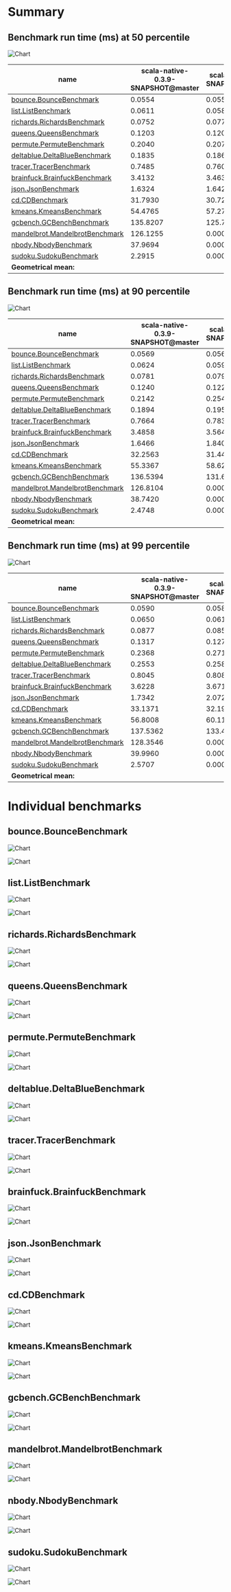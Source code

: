 # Summary
## Benchmark run time (ms) at 50 percentile 
![Chart](relative_percentile_50.png)

|name | scala-native-0.3.9-SNAPSHOT@master | scala-native-0.3.9-SNAPSHOT@5ac02a8 | |
| -- | -- | -- | -- |
|[bounce.BounceBenchmark](#bouncebouncebenchmark)|0.0554|0.0551|__-0.54%__|
|[list.ListBenchmark](#listlistbenchmark)|0.0611|0.0584|__-4.54%__|
|[richards.RichardsBenchmark](#richardsrichardsbenchmark)|0.0752|0.0776|+3.21%|
|[queens.QueensBenchmark](#queensqueensbenchmark)|0.1203|0.1201|__-0.25%__|
|[permute.PermuteBenchmark](#permutepermutebenchmark)|0.2040|0.2073|+1.60%|
|[deltablue.DeltaBlueBenchmark](#deltabluedeltabluebenchmark)|0.1835|0.1863|+1.50%|
|[tracer.TracerBenchmark](#tracertracerbenchmark)|0.7485|0.7609|+1.66%|
|[brainfuck.BrainfuckBenchmark](#brainfuckbrainfuckbenchmark)|3.4132|3.4631|+1.46%|
|[json.JsonBenchmark](#jsonjsonbenchmark)|1.6324|1.6424|+0.61%|
|[cd.CDBenchmark](#cdcdbenchmark)|31.7930|30.7289|__-3.35%__|
|[kmeans.KmeansBenchmark](#kmeanskmeansbenchmark)|54.4765|57.2715|+5.13%|
|[gcbench.GCBenchBenchmark](#gcbenchgcbenchbenchmark)|135.8207|125.7572|__-7.41%__|
|[mandelbrot.MandelbrotBenchmark](#mandelbrotmandelbrotbenchmark)|126.1255|0.0000|__-100.00%__|
|[nbody.NbodyBenchmark](#nbodynbodybenchmark)|37.9694|0.0000|__-100.00%__|
|[sudoku.SudokuBenchmark](#sudokusudokubenchmark)|2.2915|0.0000|__-100.00%__|
| __Geometrical mean:__|| |__-100.00%__|
## Benchmark run time (ms) at 90 percentile 
![Chart](relative_percentile_90.png)

|name | scala-native-0.3.9-SNAPSHOT@master | scala-native-0.3.9-SNAPSHOT@5ac02a8 | |
| -- | -- | -- | -- |
|[bounce.BounceBenchmark](#bouncebouncebenchmark)|0.0569|0.0565|__-0.67%__|
|[list.ListBenchmark](#listlistbenchmark)|0.0624|0.0597|__-4.27%__|
|[richards.RichardsBenchmark](#richardsrichardsbenchmark)|0.0781|0.0794|+1.73%|
|[queens.QueensBenchmark](#queensqueensbenchmark)|0.1240|0.1229|__-0.90%__|
|[permute.PermuteBenchmark](#permutepermutebenchmark)|0.2142|0.2549|+18.97%|
|[deltablue.DeltaBlueBenchmark](#deltabluedeltabluebenchmark)|0.1894|0.1952|+3.04%|
|[tracer.TracerBenchmark](#tracertracerbenchmark)|0.7664|0.7830|+2.17%|
|[brainfuck.BrainfuckBenchmark](#brainfuckbrainfuckbenchmark)|3.4858|3.5642|+2.25%|
|[json.JsonBenchmark](#jsonjsonbenchmark)|1.6466|1.8407|+11.79%|
|[cd.CDBenchmark](#cdcdbenchmark)|32.2563|31.4444|__-2.52%__|
|[kmeans.KmeansBenchmark](#kmeanskmeansbenchmark)|55.3367|58.6292|+5.95%|
|[gcbench.GCBenchBenchmark](#gcbenchgcbenchbenchmark)|136.5394|131.6154|__-3.61%__|
|[mandelbrot.MandelbrotBenchmark](#mandelbrotmandelbrotbenchmark)|126.8104|0.0000|__-100.00%__|
|[nbody.NbodyBenchmark](#nbodynbodybenchmark)|38.7420|0.0000|__-100.00%__|
|[sudoku.SudokuBenchmark](#sudokusudokubenchmark)|2.4748|0.0000|__-100.00%__|
| __Geometrical mean:__|| |__-100.00%__|
## Benchmark run time (ms) at 99 percentile 
![Chart](relative_percentile_99.png)

|name | scala-native-0.3.9-SNAPSHOT@master | scala-native-0.3.9-SNAPSHOT@5ac02a8 | |
| -- | -- | -- | -- |
|[bounce.BounceBenchmark](#bouncebouncebenchmark)|0.0590|0.0581|__-1.46%__|
|[list.ListBenchmark](#listlistbenchmark)|0.0650|0.0617|__-5.07%__|
|[richards.RichardsBenchmark](#richardsrichardsbenchmark)|0.0877|0.0859|__-2.00%__|
|[queens.QueensBenchmark](#queensqueensbenchmark)|0.1317|0.1270|__-3.62%__|
|[permute.PermuteBenchmark](#permutepermutebenchmark)|0.2368|0.2712|+14.54%|
|[deltablue.DeltaBlueBenchmark](#deltabluedeltabluebenchmark)|0.2553|0.2585|+1.27%|
|[tracer.TracerBenchmark](#tracertracerbenchmark)|0.8045|0.8089|+0.54%|
|[brainfuck.BrainfuckBenchmark](#brainfuckbrainfuckbenchmark)|3.6228|3.6719|+1.36%|
|[json.JsonBenchmark](#jsonjsonbenchmark)|1.7342|2.0721|+19.49%|
|[cd.CDBenchmark](#cdcdbenchmark)|33.1371|32.1918|__-2.85%__|
|[kmeans.KmeansBenchmark](#kmeanskmeansbenchmark)|56.8008|60.1193|+5.84%|
|[gcbench.GCBenchBenchmark](#gcbenchgcbenchbenchmark)|137.5362|133.4397|__-2.98%__|
|[mandelbrot.MandelbrotBenchmark](#mandelbrotmandelbrotbenchmark)|128.3546|0.0000|__-100.00%__|
|[nbody.NbodyBenchmark](#nbodynbodybenchmark)|39.9960|0.0000|__-100.00%__|
|[sudoku.SudokuBenchmark](#sudokusudokubenchmark)|2.5707|0.0000|__-100.00%__|
| __Geometrical mean:__|| |__-100.00%__|
# Individual benchmarks
## bounce.BounceBenchmark
![Chart](percentile_bounce.BounceBenchmark.png)

![Chart](example_run_3_bounce.BounceBenchmark.png)

## list.ListBenchmark
![Chart](percentile_list.ListBenchmark.png)

![Chart](example_run_3_list.ListBenchmark.png)

## richards.RichardsBenchmark
![Chart](percentile_richards.RichardsBenchmark.png)

![Chart](example_run_3_richards.RichardsBenchmark.png)

## queens.QueensBenchmark
![Chart](percentile_queens.QueensBenchmark.png)

![Chart](example_run_3_queens.QueensBenchmark.png)

## permute.PermuteBenchmark
![Chart](percentile_permute.PermuteBenchmark.png)

![Chart](example_run_3_permute.PermuteBenchmark.png)

## deltablue.DeltaBlueBenchmark
![Chart](percentile_deltablue.DeltaBlueBenchmark.png)

![Chart](example_run_3_deltablue.DeltaBlueBenchmark.png)

## tracer.TracerBenchmark
![Chart](percentile_tracer.TracerBenchmark.png)

![Chart](example_run_3_tracer.TracerBenchmark.png)

## brainfuck.BrainfuckBenchmark
![Chart](percentile_brainfuck.BrainfuckBenchmark.png)

![Chart](example_run_3_brainfuck.BrainfuckBenchmark.png)

## json.JsonBenchmark
![Chart](percentile_json.JsonBenchmark.png)

![Chart](example_run_3_json.JsonBenchmark.png)

## cd.CDBenchmark
![Chart](percentile_cd.CDBenchmark.png)

![Chart](example_run_3_cd.CDBenchmark.png)

## kmeans.KmeansBenchmark
![Chart](percentile_kmeans.KmeansBenchmark.png)

![Chart](example_run_3_kmeans.KmeansBenchmark.png)

## gcbench.GCBenchBenchmark
![Chart](percentile_gcbench.GCBenchBenchmark.png)

![Chart](example_run_3_gcbench.GCBenchBenchmark.png)

## mandelbrot.MandelbrotBenchmark
![Chart](percentile_mandelbrot.MandelbrotBenchmark.png)

![Chart](example_run_3_mandelbrot.MandelbrotBenchmark.png)

## nbody.NbodyBenchmark
![Chart](percentile_nbody.NbodyBenchmark.png)

![Chart](example_run_3_nbody.NbodyBenchmark.png)

## sudoku.SudokuBenchmark
![Chart](percentile_sudoku.SudokuBenchmark.png)

![Chart](example_run_3_sudoku.SudokuBenchmark.png)

